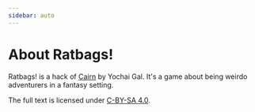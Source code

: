 ```yaml
---
sidebar: auto
---
```


# About Ratbags!

Ratbags! is a hack of [Cairn](https://cairnrpg.com/) by Yochai Gal. 
It's a game about being weirdo adventurers in a fantasy setting.

The full text is licensed under [C-BY-SA 4.0](https://creativecommons.org/licenses/by-sa/4.0/).